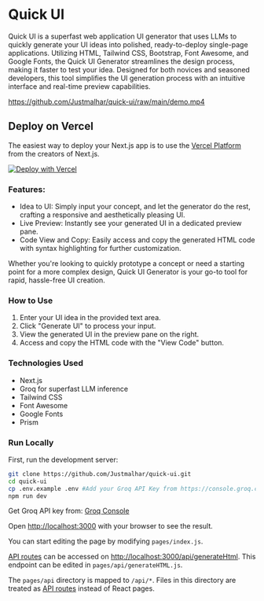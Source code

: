 # Quick UI
Quick UI is a superfast web application UI generator that uses LLMs to quickly generate your UI ideas into polished, ready-to-deploy single-page applications. Utilizing HTML, Tailwind CSS, Bootstrap, Font Awesome, and Google Fonts, the Quick UI Generator streamlines the design process, making it faster to test your idea. Designed for both novices and seasoned developers, this tool simplifies the UI generation process with an intuitive interface and real-time preview capabilities.

https://github.com/Justmalhar/quick-ui/raw/main/demo.mp4


## Deploy on Vercel

The easiest way to deploy your Next.js app is to use the [Vercel Platform](https://vercel.com/new?utm_medium=default-template&filter=next.js&utm_source=create-next-app&utm_campaign=create-next-app-readme) from the creators of Next.js.

[![Deploy with Vercel](https://vercel.com/button)](https://vercel.com/new/clone?repository-url=https://github.com/Justmalhar/quick-ui&env=GROQ_API_KEY)

###  Features:

- Idea to UI: Simply input your concept, and let the generator do the rest, crafting a responsive and aesthetically pleasing UI.
- Live Preview: Instantly see your generated UI in a dedicated preview pane.
- Code View and Copy: Easily access and copy the generated HTML code with syntax highlighting for further customization.

Whether you're looking to quickly prototype a concept or need a starting point for a more complex design, Quick UI Generator is your go-to tool for rapid, hassle-free UI creation.

### How to Use
1. Enter your UI idea in the provided text area.
2. Click "Generate UI" to process your input.
3. View the generated UI in the preview pane on the right.
4. Access and copy the HTML code with the "View Code" button.

### Technologies Used
- Next.js
- Groq for superfast LLM inference
- Tailwind CSS
- Font Awesome
- Google Fonts
- Prism

### Run Locally

First, run the development server:

```bash
git clone https://github.com/Justmalhar/quick-ui.git
cd quick-ui
cp .env.example .env #Add your Groq API Key from https://console.groq.com/
npm run dev
```

Get Groq API key from: [Groq Console](https://console.groq.com/)

Open [http://localhost:3000](http://localhost:3000) with your browser to see the result.

You can start editing the page by modifying `pages/index.js`. 

[API routes](https://nextjs.org/docs/api-routes/introduction) can be accessed on [http://localhost:3000/api/generateHtml](http://localhost:3000/api/generateHtml). This endpoint can be edited in `pages/api/generateHTML.js`.

The `pages/api` directory is mapped to `/api/*`. Files in this directory are treated as [API routes](https://nextjs.org/docs/api-routes/introduction) instead of React pages.



